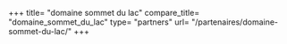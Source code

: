 +++
title= "domaine sommet du lac"
compare_title= "domaine_sommet_du_lac"
type= "partners"
url= "/partenaires/domaine-sommet-du-lac/"
+++